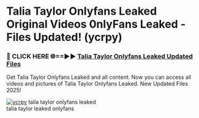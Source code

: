 # Talia Taylor Onlyfans Leaked Original Videos 0nlyFans Leaked - Files Updated! (ycrpy)

<h3>🔴 CLICK HERE 🌐==►► <a href="https://tinyurl.com/4seja8ks" rel="nofollow">Talia Taylor Onlyfans Leaked Updated Files</a></h3>

Get Talia Taylor Onlyfans Leaked and all content. Now you can access all videos and pictures of Talia Taylor Onlyfans Leaked. New Updated Files 2025!

[![ycrpy](https://i.imgur.com/EWjZXRe.gif)](https://tinyurl.com/4seja8ks)
talia taylor onlyfans leaked<br>
talia taylor leaked onlyfans